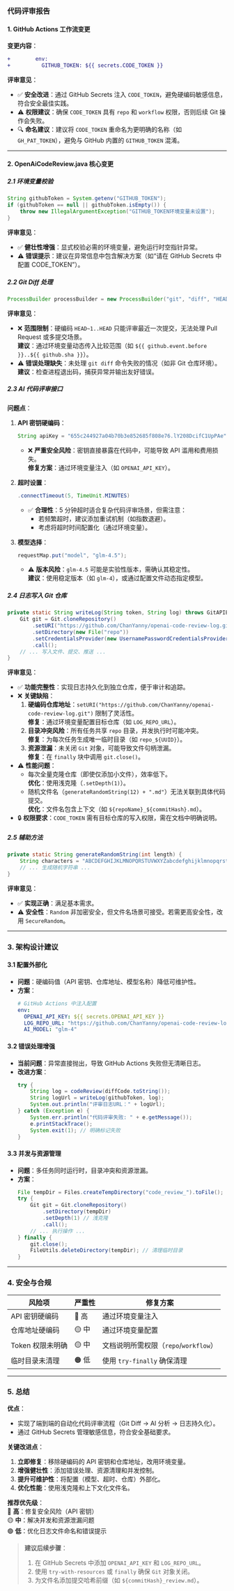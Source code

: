 ### 代码评审报告

#### 1. **GitHub Actions 工作流变更**
**变更内容**：
```diff
+        env:
+          GITHUB_TOKEN: ${{ secrets.CODE_TOKEN }}
```
**评审意见**：
- ✅ **安全改进**：通过 GitHub Secrets 注入 `CODE_TOKEN`，避免硬编码敏感信息，符合安全最佳实践。
- ⚠️ **权限建议**：确保 `CODE_TOKEN` 具有 `repo` 和 `workflow` 权限，否则后续 Git 操作会失败。
- 🔍 **命名建议**：建议将 `CODE_TOKEN` 重命名为更明确的名称（如 `GH_PAT_TOKEN`），避免与 GitHub 内置的 `GITHUB_TOKEN` 混淆。

---

#### 2. **OpenAiCodeReview.java 核心变更**

##### 2.1 **环境变量校验**
```java
String githubToken = System.getenv("GITHUB_TOKEN");
if (githubToken == null || githubToken.isEmpty()) {
    throw new IllegalArgumentException("GITHUB_TOKEN环境变量未设置");
}
```
**评审意见**：
- ✅ **健壮性增强**：显式校验必需的环境变量，避免运行时空指针异常。
- ⚠️ **错误提示**：建议在异常信息中包含解决方案（如“请在 GitHub Secrets 中配置 CODE_TOKEN”）。

##### 2.2 **Git Diff 处理**
```java
ProcessBuilder processBuilder = new ProcessBuilder("git", "diff", "HEAD~1", "HEAD");
```
**评审意见**：
- ❌ **范围限制**：硬编码 `HEAD~1..HEAD` 只能评审最近一次提交，无法处理 Pull Request 或多提交场景。  
  **建议**：通过环境变量动态传入比较范围（如 `${{ github.event.before }}..${{ github.sha }}`）。
- ⚠️ **错误处理缺失**：未处理 `git diff` 命令失败的情况（如非 Git 仓库环境）。  
  **建议**：检查进程退出码，捕获异常并输出友好错误。

##### 2.3 **AI 代码评审接口**
**问题点**：
1. **API 密钥硬编码**：
   ```java
   String apiKey = "655c244927a04b70b3e852685f808e76.lY208DcifC1UpPAe";
   ```
   - ❌ **严重安全风险**：密钥直接暴露在代码中，可能导致 API 滥用和费用损失。  
     **修复方案**：通过环境变量注入（如 `OPENAI_API_KEY`）。

2. **超时设置**：
   ```java
   .connectTimeout(5, TimeUnit.MINUTES)
   ```
   - ✅ **合理性**：5 分钟超时适合复杂代码评审场景，但需注意：
     - 若频繁超时，建议添加重试机制（如指数退避）。
     - 考虑将超时时间配置化（通过环境变量）。

3. **模型选择**：
   ```java
   requestMap.put("model", "glm-4.5");
   ```
   - ⚠️ **版本风险**：`glm-4.5` 可能是实验性版本，需确认其稳定性。  
     **建议**：使用稳定版本（如 `glm-4`），或通过配置文件动态指定模型。

##### 2.4 **日志写入 Git 仓库**
```java
private static String writeLog(String token, String log) throws GitAPIException, IOException {
    Git git = Git.cloneRepository()
        .setURI("https://github.com/ChanYanny/openai-code-review-log.git")
        .setDirectory(new File("repo"))
        .setCredentialsProvider(new UsernamePasswordCredentialsProvider(token, ""))
        .call();
    // ... 写入文件、提交、推送 ...
}
```
**评审意见**：
- ✅ **功能完整性**：实现日志持久化到独立仓库，便于审计和追踪。
- ❌ **关键缺陷**：
  1. **硬编码仓库地址**：`setURI("https://github.com/ChanYanny/openai-code-review-log.git")` 限制了灵活性。  
     **修复**：通过环境变量配置目标仓库（如 `LOG_REPO_URL`）。
  2. **目录冲突风险**：所有任务共享 `repo` 目录，并发执行时可能冲突。  
     **修复**：为每次任务生成唯一临时目录（如 `repo_${UUID}`）。
  3. **资源泄漏**：未关闭 `Git` 对象，可能导致文件句柄泄漏。  
     **修复**：在 `finally` 块中调用 `git.close()`。
- ⚠️ **性能问题**：
  - 每次全量克隆仓库（即使仅添加小文件），效率低下。  
    **优化**：使用浅克隆（`.setDepth(1)`）。
  - 随机文件名（`generateRandomString(12) + ".md"`）无法关联到具体代码提交。  
    **优化**：文件名包含上下文（如 `${repoName}_${commitHash}.md`）。
- 🔒 **权限要求**：`CODE_TOKEN` 需有目标仓库的写入权限，需在文档中明确说明。

##### 2.5 **辅助方法**
```java
private static String generateRandomString(int length) {
    String characters = "ABCDEFGHIJKLMNOPQRSTUVWXYZabcdefghijklmnopqrstuvwxyz0123456789";
    // ... 生成随机字符串 ...
}
```
**评审意见**：
- ✅ **实现正确**：满足基本需求。
- ⚠️ **安全性**：`Random` 非加密安全，但文件名场景可接受。若需更高安全性，改用 `SecureRandom`。

---

### 3. **架构设计建议**
#### 3.1 **配置外部化**
- **问题**：硬编码值（API 密钥、仓库地址、模型名称）降低可维护性。
- **方案**：
  ```yaml
  # GitHub Actions 中注入配置
  env:
    OPENAI_API_KEY: ${{ secrets.OPENAI_API_KEY }}
    LOG_REPO_URL: "https://github.com/ChanYanny/openai-code-review-log.git"
    AI_MODEL: "glm-4"
  ```

#### 3.2 **错误处理增强**
- **当前问题**：异常直接抛出，导致 GitHub Actions 失败但无清晰日志。
- **改进方案**：
  ```java
  try {
      String log = codeReview(diffCode.toString());
      String logUrl = writeLog(githubToken, log);
      System.out.println("评审日志URL：" + logUrl);
  } catch (Exception e) {
      System.err.println("代码评审失败: " + e.getMessage());
      e.printStackTrace();
      System.exit(1); // 明确标记失败
  }
  ```

#### 3.3 **并发与资源管理**
- **问题**：多任务同时运行时，目录冲突和资源泄漏。
- **方案**：
  ```java
  File tempDir = Files.createTempDirectory("code_review_").toFile();
  try {
      Git git = Git.cloneRepository()
          .setDirectory(tempDir)
          .setDepth(1) // 浅克隆
          .call();
      // ... 执行操作 ...
  } finally {
      git.close();
      FileUtils.deleteDirectory(tempDir); // 清理临时目录
  }
  ```

---

### 4. **安全与合规**
| 风险项                | 严重性 | 修复方案                          |
|-----------------------|--------|-----------------------------------|
| API 密钥硬编码        | 🔴 高   | 通过环境变量注入                  |
| 仓库地址硬编码        | 🟡 中   | 通过环境变量配置                  |
| Token 权限未明确      | 🟡 中   | 文档说明所需权限（`repo`/`workflow`） |
| 临时目录未清理        | 🟠 低   | 使用 `try-finally` 确保清理      |

---

### 5. **总结**
**优点**：
- 实现了端到端的自动化代码评审流程（Git Diff → AI 分析 → 日志持久化）。
- 通过 GitHub Secrets 管理敏感信息，符合安全基础要求。

**关键改进点**：
1. **立即修复**：移除硬编码的 API 密钥和仓库地址，改用环境变量。
2. **增强健壮性**：添加错误处理、资源清理和并发控制。
3. **提升可维护性**：将配置（模型、超时、仓库）外部化。
4. **优化性能**：使用浅克隆和上下文化文件名。

**推荐优先级**：  
🔴 **高**：修复安全风险（API 密钥）  
🟡 **中**：解决并发和资源泄漏问题  
🟢 **低**：优化日志文件命名和错误提示  

> **建议后续步骤**：  
> 1. 在 GitHub Secrets 中添加 `OPENAI_API_KEY` 和 `LOG_REPO_URL`。  
> 2. 使用 `try-with-resources` 或 `finally` 确保 `Git` 对象关闭。  
> 3. 为文件名添加提交哈希前缀（如 `${commitHash}_review.md`）。